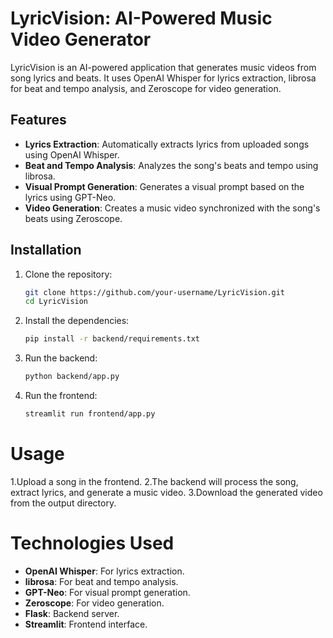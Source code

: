 # LyricVision: AI-Powered Music Video Generator

LyricVision is an AI-powered application that generates music videos from song lyrics and beats. It uses OpenAI Whisper for lyrics extraction, librosa for beat and tempo analysis, and Zeroscope for video generation.

## Features
- **Lyrics Extraction**: Automatically extracts lyrics from uploaded songs using OpenAI Whisper.
- **Beat and Tempo Analysis**: Analyzes the song's beats and tempo using librosa.
- **Visual Prompt Generation**: Generates a visual prompt based on the lyrics using GPT-Neo.
- **Video Generation**: Creates a music video synchronized with the song's beats using Zeroscope.

## Installation
1. Clone the repository:
   ```bash
   git clone https://github.com/your-username/LyricVision.git
   cd LyricVision
   
2. Install the dependencies:
   ```bash
   pip install -r backend/requirements.txt

3. Run the backend:
   ```bash
   python backend/app.py
   
4. Run the frontend:
   ```bash
   streamlit run frontend/app.py


# Usage
1.Upload a song in the frontend.
2.The backend will process the song, extract lyrics, and generate a music video.
3.Download the generated video from the output directory.

# Technologies Used
- **OpenAI Whisper**: For lyrics extraction.
- **librosa**: For beat and tempo analysis.
- **GPT-Neo**: For visual prompt generation.
- **Zeroscope**: For video generation.
- **Flask**: Backend server.
- **Streamlit**: Frontend interface.
